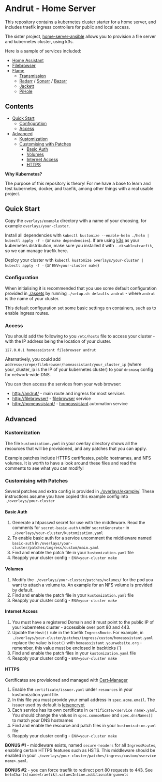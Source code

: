 # Andrut - Home Server

This repository contains a kubernetes cluster starter for a home server, and includes traefik ingress controllers for public and local access.

The sister project, [home-server-ansible](https://github.com/drinkataco/home-server-ansible) allows you to provision a file server and kubernetes cluster, using k3s.

Here is a sample of services included:

- [Home Assistant](https://www.home-assistant.io/)
- [Filebrowser](https://github.com/filebrowser/filebrowser)
- [Flame](https://hub.docker.com/r/pawelmalak/flame)
    - [Transmission](https://z.shw.al/transmission/web/)
    - [Radarr](https://wiki.servarr.com/radarr/) / [Sonarr](https://wiki.servarr.com/sonarr/) / [Bazarr](https://www.bazarr.media/)
    - [Jackett](https://github.com/Jackett/Jackett)
    - [PiHole](https://pi-hole.net/)

## Contents

<!-- vim-md-toc format=bullets max_level=4 ignore=^Contents$ -->
* [Quick Start](#quick-start)
  * [Configuration](#configuration)
  * [Access](#access)
* [Advanced](#advanced)
  * [Kustomization](#kustomization)
  * [Customising with Patches](#customising-with-patches)
    * [Basic Auth](#basic-auth)
    * [Volumes](#volumes)
    * [Internet Access](#internet-access)
    * [HTTPS](#https)
<!-- vim-md-toc END -->

**Why Kubernetes?**

The purpose of this repository is theory! For me have a base to learn and test kubernetes, docker, and traefik, among other things with a real usable project.

## Quick Start

Copy the `overlays/example` directory with a name of your choosing, for example `overlays/your-cluster`.

Install all dependencies with `kubectl kustomize --enable-helm ./helm | kubectl apply -f -` (or `make dependencies`). If are using [k3s](https://k3s.io) as your kubernetes distribution, make sure you installed it with `--disable=traefik`, so we can manage traefik here.

Deploy your cluster with `kubectl kustomize overlays/your-cluster | kubectl apply -f -` (or `ENV=your-cluster make`)

### Configuration

When initialising it is recommended that you use some default configuration provided in [./assets](./assets) by running `./setup.sh defaults andrut` - where `andrut` is the name of your cluster.

This default configuration set some basic settings on containers, such as to enable ingress routes.

### Access

You should add the following to you `/etc/hosts` file to access your cluster - with the IP address being the location of your cluster.

```
127.0.0.1 homeassistant filebrowser andrut
```

Alternatively, you could add `address=/crepe/filebrowser/homeassistant/your_cluster_ip` (where your_cluster_ip is the IP of your kubernetes cluster) to your `dnsmasq` config for network-wide DNS.

You can then access the services from your web browser:

- [http://andrut/](http://andrut/) - main route and ingress for most services
- [http://filebrowser/](http://filebrowser/) - [filebrowser](https://github.com/filebrowser/filebrowser) service
- [http://homeassistant/](http://homeassistant/) - [homeassistant](https://www.home-assistant.io/) automation service

## Advanced

### Kustomization

The file `kustomization.yaml` in your overlay directory shows all the resources that will be provisioned, and any patches that you can apply.

Example patches include HTTPS certificates, public hostnames, and NFS volumes. It is worth to have a look around these files and read the comments to see what you can modify!

### Customising with Patches

Several patches and extra config is provided in [./overlays/example/](./overlays/example). These instructions assume you have copied this example config into `./overlays/your-cluster`

#### Basic Auth

1. Generate a htpasswd secret for use with the middleware. Read the comments for `secret-basic-auth` under `secretGenerator` in `./overlays/your-cluster/kustomization.yaml`
1. To enable basic auth for a service uncomment the middleware named `basic-auth` in `/overlays/your-cluster/patches/ingress/custom/main.yaml`
1. Find and enable the patch file in your `kustomization.yaml` file
1. Reapply your cluster config - `ENV=your-cluster make`

#### Volumes

1. Modify the `./overlays/your-cluster/patches/volumes/` for the pod you want to attach a volume to. An example for an NFS volume is provided by default.
1. Find and enable the patch file in your `kustomization.yaml` file
1. Reapply your cluster config - `ENV=your-cluster make`

#### Internet Access

1. You must have a registered Domain and it must point to the public IP of your kubernetes cluster - accessible over port 80 and 443.
1. Update the `Host()` rule in the traefik `IngressRoute`. For example, in `./overlays/your-cluster/patches/ingress/custom/homeassistant.yaml` replace the value is `Host()` with `homeassistant.yourwebsite.org` - remember, this value must be enclosed in backticks (\`)
1. Find and enable the patch files in your `kustomization.yaml` file
1. Reapply your cluster config - `ENV=your-cluster make`

#### HTTPS

Certificates are provisioned and managed with [Cert-Manager](https://cert-manager.io/)

1. Enable the `certificate/issuer.yaml` under `resources` in your kustomization.yaml file.
1. In this file you must provide your email address in `spec.acme.email`. The issuer used by default is [letsencrypt](https://letsencrypt.org/)
1. Each service has its own certificate in `certificate/<service name>.yaml`. You should change the values in `spec.commonName` and `spec.dnsNames[]` to match your DNS hostnames
1. Find and enable the resource and patch files in your `kustomization.yaml` file
1. Reapply your cluster config - `ENV=your-cluster make`

**BONUS #1** - middleware exists, named `secure-headers` for all `IngressRoutes`, enabling certain HTTPS features such as HSTS. This middleware should be enabled in your `./overlays/your-cluster/patches/ingress/custom/<service name>.yaml`.

**BONUS #2** - you can force traefik to redirect port 80 requests to 443. See `helmCharts[name=traefik].valuesInline.additionalArguments`


